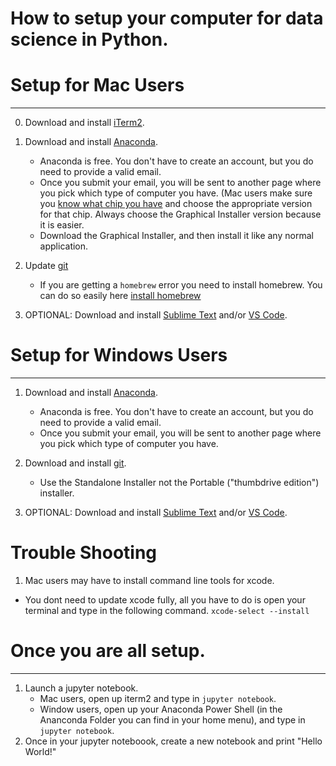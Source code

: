# How to setup your computer for data science in Python.

# Setup for Mac Users
---
0. Download and install [iTerm2](https://iterm2.com/downloads.html).
0. Download and install [Anaconda](https://www.anaconda.com/download).  
	*  Anaconda is free. You don't have to create an account, but you do need to provide a valid email. 
	* Once you submit your email, you will be sent to another page where you pick which type of computer you have.  (Mac users make sure you [know what chip  you have](https://www.howtogeek.com/706226/how-to-check-if-your-mac-is-using-an-intel-or-apple-silicon-processor/) and choose the appropriate version for that chip.  Always choose the Graphical Installer version because it is easier. 
	* Download the Graphical Installer, and then install it like any normal application. 

0. Update [git](https://git-scm.com/download/mac)
	* If you are getting a `homebrew` error you need to install homebrew. You can do so easily here [install homebrew](https://brew.sh/)

0. OPTIONAL: Download and install [Sublime Text](https://www.sublimetext.com/) and/or [VS Code](https://code.visualstudio.com/download).   


# Setup for Windows Users
---

1. Download and install [Anaconda](https://www.anaconda.com/download).  
	*  Anaconda is free. You don't have to create an account, but you do need to provide a valid email. 
	* Once you submit your email, you will be sent to another page where you pick which type of computer you have. 

3. Download and install [git](https://git-scm.com/download/win).
	* Use the Standalone Installer not the Portable ("thumbdrive edition") installer. 

4. OPTIONAL: Download and install [Sublime Text](https://www.sublimetext.com/) and/or [VS Code](https://code.visualstudio.com/download).   

# Trouble Shooting 
1. Mac users may have to install command line tools for xcode.  
- You dont need to update xcode fully, all you have to do is open your terminal and type in the following command. `xcode-select --install`


# Once you are all setup.
---
1. Launch a jupyter notebook.
	* Mac users, open up iterm2 and type in `jupyter notebook`.
	* Window users, open up your Anaconda Power Shell (in the Ananconda Folder you can find in your home menu), and type in `jupyter notebook`.
2.  Once in your jupyter noteboook, create a new notebook and print "Hello World!"



